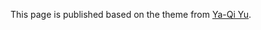 This page is published based on the theme from [Ya-Qi Yu](https://github.com/yuyq96/yuyq96.github.io).